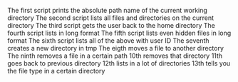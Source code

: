 The first script prints the absolute path name of the current working directory
The second script lists all files and directories on the current directory
The third script  gets the user back to the home directory
The fourth script lists in long format
The fifth script lists even hidden files in long format
The sixth script lists all of the above with user ID
The seventh creates a new directory in tmp
The eigth moves a file to another directory
The ninth removes a file in a certain path
10th removes that directory
11th goes back to previous directory
12th lists in a lot of directories
13th tells you the file type in a certain directory
